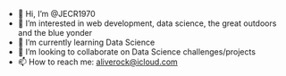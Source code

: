 - 👋 Hi, I’m @JECR1970
- 👀 I’m interested in web development, data science, the great outdoors and the blue yonder
- 🌱 I’m currently learning Data Science
- 💞️ I’m looking to collaborate on Data Science challenges/projects
- 📫 How to reach me: aliverock@icloud.com

<!---
JECR1970/JECR1970 is a ✨ special ✨ repository because its `README.md` (this file) appears on your GitHub profile.
You can click the Preview link to take a look at your changes.
--->
